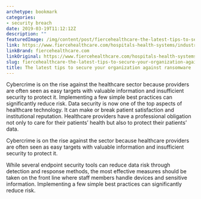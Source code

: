 ```yaml
---
archetype: bookmark
categories:
- security breach
date: 2019-03-19T11:12:12Z
description: ""
featuredImage: /img/content/post/fiercehealthcare-the-latest-tips-to-secure-your-organization-against-ransomware.jpg
link: https://www.fiercehealthcare.com/hospitals-health-systems/industry-voices-latest-tips-you-need-to-secure-your-organization-against
linkBrand: fiercehealthcare.com
linkOriginal: https://www.fiercehealthcare.com/hospitals-health-systems/industry-voices-latest-tips-you-need-to-secure-your-organization-against
slug: fiercehealthcare-the-latest-tips-to-secure-your-organization-against-ransomware
title: The latest tips to secure your organization against ransomware
---
```

Cybercrime is on the rise against the healthcare sector because providers are often seen as easy targets with valuable information and insufficient security to protect it. Implementing a few simple best practices can significantly reduce risk. Data security is now one of the top aspects of healthcare technology. It can make or break patient satisfaction and institutional reputation. Healthcare providers have a professional obligation not only to care for their patients’ health but also to protect their patients’ data.

Cybercrime is on the rise against the sector because healthcare providers are often seen as easy targets with valuable information and insufficient security to protect it.

While several endpoint security tools can reduce data risk through detection and response methods, the most effective measures should be taken on the front line where staff members handle devices and sensitive information. Implementing a few simple best practices can significantly reduce risk.

